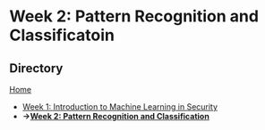 # Week 2: Pattern Recognition and Classificatoin

## Directory
[Home](/README.md#table-of-contents)
- [Week 1: Introduction to Machine Learning in Security](/week1/README.md#Week-1--Introduction-to-Machine-Learning-in-Security)
- **&rarr;[Week 2: Pattern Recognition and Classification](/week2/README.md#week-2-pattern-recognition-and-classificatoin)**